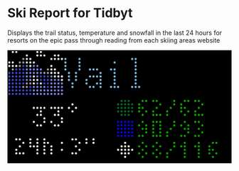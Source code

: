 # Ski Report for Tidbyt

Displays the trail status, temperature and snowfall in the last 24 hours for resorts on the epic pass through reading from each skiing areas website

![Ski Report](ski_report_screenshot.png)